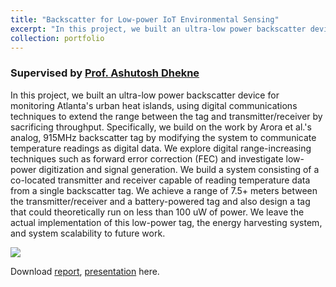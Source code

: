 ```yaml
---
title: "Backscatter for Low-power IoT Environmental Sensing"
excerpt: "In this project, we built an ultra-low power backscatter device for monitoring Atlanta's urban heat islands, using digital communications techniques to extend the range between the tag and transmitter/receiver by sacrificing throughput. We explore digital range-increasing techniques such as forward error correction (FEC) and investigate low-power digitization and signal generation. We build a system consisting of a co-located transmitter and receiver capable of reading temperature data from a single backscatter tag."
collection: portfolio
---
```


### Supervised by [Prof. Ashutosh Dhekne](https://faculty.cc.gatech.edu/~dhekne/)

In this project, we built an ultra-low power backscatter device for monitoring Atlanta's urban heat islands, using digital communications techniques to extend the range between the tag and transmitter/receiver by sacrificing throughput. Specifically, we build on the work by Arora et al.'s analog, 915MHz backscatter tag by modifying the system to communicate temperature readings as digital data. We explore digital range-increasing techniques such as forward error correction (FEC) and investigate low-power digitization and signal generation. We build a system consisting of a co-located transmitter and receiver capable of reading temperature data from a single backscatter tag. We achieve a range of 7.5+ meters between the transmitter/receiver and a battery-powered tag and also design a tag that could theoretically run on less than 100 uW of power. We leave the actual implementation of this low-power tag, the energy harvesting system, and system scalability to future work.

![](/images/2023-backscatter.png)

Download [report](/files/CS8803_MCI_BackscatterProjectReport.pdf), [presentation](/files/CS8803_MCI_BackscatterPresentation.pdf) here.